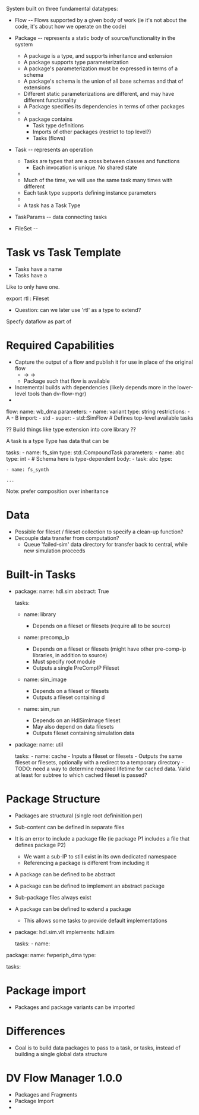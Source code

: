 
System built on three fundamental datatypes:
- Flow -- Flows supported by a given body of work (ie it's not about the code, it's about how we operate on the code)
- Package    -- represents a static body of source/functionality in the system
  - A package is a type, and supports inheritance and extension
  - A package supports type parameterization
  - A package's parameterization must be expressed in terms of a schema
  - A package's schema is the union of all base schemas and that of extensions
  - Different static parameterizations are different, and may have different functionality
  - A Package specifies its dependencies in terms of other packages
  - 
  - A package contains
    - Task type definitions
    - Imports of other packages (restrict to top level?)
    - Tasks (flows)
- Task       -- represents an operation
  - Tasks are types that are a cross between classes and functions
    - Each invocation is unique. No shared state
  - 
  - Much of the time, we will use the same task many times with different
  - Each task type supports defining instance parameters
  - 
  - A task has a Task Type
- TaskParams -- data connecting tasks

- FileSet -- 

# Task vs Task Template
- Tasks have a name
- Tasks have a 

Like to only have one.

export rtl : Fileset
- Question: can we later use 'rtl' as a type to extend?

Specfy dataflow as part of 

# Required Capabilities
- Capture the output of a flow and publish it for use in place of the original flow
  - <RTL> -> <RTL2GDS> -> <GDS>
  - Package such that <GDS> flow is available
- Incremental builds with dependencies (likely depends more in the lower-level tools than dv-flow-mgr)
- 

flow:
  name: wb_dma
  parameters:
    - name: variant
      type: string
      restrictions:
      - A
      - B
  import:
    - std
    - 
  super:
    - std::SimFlow # Defines top-level available tasks

?? Build things like type extension into core library ??

  A task is a type
  Type has data that can be 

  tasks:
    - name: fs_sim
      type: std::CompoundTask
      parameters:
      - name: abc
        type: int
      - 
      # Schema here is type-dependent
      body:
        - task: abc
          type: 

    - name: fs_synth
              
    ...

Note: prefer composition over inheritance


# Data
- Possible for fileset / fileset collection to specify a clean-up function?
- Decouple data transfer from computation?
  - Queue 'failed-sim' data directory for transfer back to central, while new simulation proceeds


# Built-in Tasks

- package: 
    name: hdl.sim
    abstract: True

    tasks:
    - name: library
      - Depends on a fileset or filesets (require all to be source)

    - name: precomp_ip
      - Depends on a fileset or filesets (might have other pre-comp-ip libraries, in addition to source)
      - Must specify root module
      - Outputs a single PreCompIP Fileset

    - name: sim_image
      - Depends on a fileset or filesets
      - Outputs a fileset containing d

    - name: sim_run
      - Depends on an HdlSimImage fileset
      - May also depend on data filesets
      - Outputs fileset containing simulation data

- package: 
    name: util
    
    tasks:
      - name: cache
        - Inputs a fileset or filesets
        - Outputs the same fileset or filesets, optionally with a redirect to a temporary directory
        - TODO: need a way to determine required lifetime for cached data. Valid at least for subtree to which cached fileset is passed?


# Package Structure
- Packages are structural (single root defininition per)
- Sub-content can be defined in separate files
- It is an error to include a package file (ie package P1 includes a file that defines package P2)
  - We want a sub-IP to still exist in its own dedicated namespace
  - Referencing a package is different from including it

- A package can be defined to be abstract
- A package can be defined to implement an abstract package

- Sub-package files always exist 

- A package can be defined to extend a package
  - This allows some tasks to provide default implementations

- package: hdl.sim.vlt
    implements: hdl.sim

    tasks:
      - name: 



package:
  name: fwperiph_dma
  type: 

  tasks:

# Package import
- Packages and package variants can be imported

# Differences
- Goal is to build data packages to pass to a task, or tasks, instead of building a single global data structure


# DV Flow Manager 1.0.0
- Packages and Fragments
- Package Import
- 